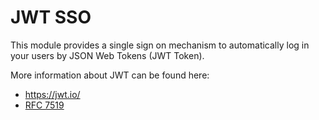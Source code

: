 # JWT SSO

This module provides a single sign on mechanism to automatically log in your users by JSON Web Tokens (JWT Token).

More information about JWT can be found here:

- https://jwt.io/
- [RFC 7519](https://tools.ietf.org/html/rfc7519)
